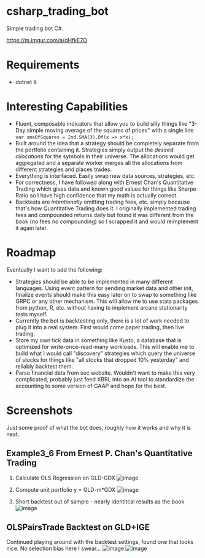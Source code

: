 # csharp_trading_bot
Simple trading bot C#.

https://m.imgur.com/a/dHfkE7O

# Requirements
 - dotnet 8

# Interesting Capabilities
 - Fluent, composable indicators that allow you to build silly things like "3-Day simple moving average of the squares of prices" with a single line
`var smaOfSquares = Ind.SMA(3).Of(x => x*x);`
 - Built around the idea that a strategy should be completely separate from the portfolio containing it. Strategies simply output the _desired allocations_
for the symbols in their universe. The allocations would get aggregated and a separate worker merges all the allocations from different strategies and
places trades.
 - Everything is interfaced. Easily swap new data sources, strategies, etc.
 - For correctness, I have followed along with Ernest Chan's Quantitative Trading which gives data and known good values for things like Sharpe Ratio
so I have high confidence that my math is actually correct.
  - Backtests are _intentionally_ omitting trading fees, etc. simply because that's how Quantitative Trading does it. I originally implemented trading fees
and compounded returns daily but found it was different from the book (no fees no compounding) so I scrapped it and would reimplement it again later.

# Roadmap
Eventually I want to add the following:
 - Strategies should be able to be implemented in many different languages. Using event pattern for sending market data and other init, finalize events
should make this easy later on to swap to something like GRPC or any other mechanism. This will allow me to use stats packages from python, R, etc.
without having to implement arcane stationarity tests myself.
 - Currently the bot is backtesting only, there is a lot of work needed to plug it into a real system. First would come paper trading, then live trading.
 - Store my own tick data in something like Kusto, a database that is optimized for write-once-read-many workloads. This will enable me to build what I
 would call "discovery" strategies which query the universe of stocks for things like "all stocks that dropped 10% yesterday" and reliably backtest them.
 - Parse financial data from sec website. Wouldn't want to make this very complicated, probably just feed XBRL into an AI tool to standardize the accounting
to some version of GAAP and hope for the best.

# Screenshots
Just some proof of what the bot does, roughly how it works and why it is neat.

## Example3_6 From Ernest P. Chan's Quantitative Trading

1. Calculate OLS Regression on GLD-GDX
![image](https://github.com/user-attachments/assets/1978dab0-8f2a-4a83-b9d9-c1e61d795a8b)

2. Compute unit portfolio y = GLD-m*GDX
![image](https://github.com/user-attachments/assets/4de0181e-ac45-4c43-9835-887aa69690f0)

4. Short backtest out of sample - nearly identitcal results as the book
![image](https://github.com/user-attachments/assets/b5f0e802-9552-4ce9-9c9b-7d1846c223a0)

## OLSPairsTrade Backtest on GLD+IGE
Continued playing around with the backtest settings, found one that looks nice. 
No selection bias here I swear...
![image](https://github.com/user-attachments/assets/32c68a23-514b-4ef0-94a3-ffed798e1b1b)
![image](https://github.com/user-attachments/assets/4e6ca6fe-e551-4af9-abbd-11d062162244)

